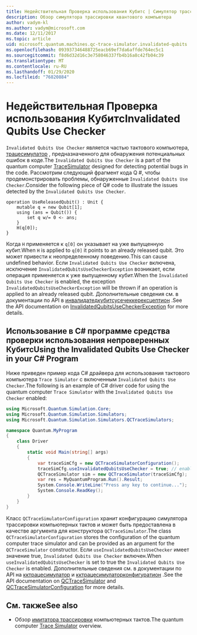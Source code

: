 ```yaml
---
title: Недействительная Проверка использования Кубитс | Симулятор трассировки компьютерных тактов | Документация Майкрософт
description: Обзор симулятора трассировки квантового компьютера
author: vadym-kl
ms.author: vadym@microsoft.com
ms.date: 12/11/2017
ms.topic: article
uid: microsoft.quantum.machines.qc-trace-simulator.invalidated-qubits
ms.openlocfilehash: 093937346488725eacb69ef7da6affde764ec5c1
ms.sourcegitcommit: f8d6d32d16c3e758046337fb4b16a8c42fb04c39
ms.translationtype: MT
ms.contentlocale: ru-RU
ms.lasthandoff: 01/29/2020
ms.locfileid: "76820884"
---
```

# <a name="invalidated-qubits-use-checker"></a><span data-ttu-id="1dd1d-103">Недействительная Проверка использования Кубитс</span><span class="sxs-lookup"><span data-stu-id="1dd1d-103">Invalidated Qubits Use Checker</span></span>

<span data-ttu-id="1dd1d-104">`Invalidated Qubits Use Checker` является частью тактового компьютера, [трацесимулатор](xref:microsoft.quantum.machines.qc-trace-simulator.intro) , предназначенного для обнаружения потенциальных ошибок в коде.</span><span class="sxs-lookup"><span data-stu-id="1dd1d-104">The `Invalidated Qubits Use Checker` is a part of the quantum computer [TraceSimulator](xref:microsoft.quantum.machines.qc-trace-simulator.intro) designed for detecting potential bugs in the code.</span></span> <span data-ttu-id="1dd1d-105">Рассмотрим следующий фрагмент кода Q #, чтобы продемонстрировать проблемы, обнаруженные `Invalidated Qubits Use Checker`.</span><span class="sxs-lookup"><span data-stu-id="1dd1d-105">Consider the following piece of Q# code to illustrate the issues detected by the `Invalidated Qubits Use Checker`.</span></span>

```qsharp
operation UseReleasedQubit() : Unit {
    mutable q = new Qubit[1];
    using (ans = Qubit()) {
        set q w/= 0 <- ans;
    }
    H(q[0]);
}
```

<span data-ttu-id="1dd1d-106">Когда `H` применяется к `q[0]` он указывает на уже выпущенную кубит.</span><span class="sxs-lookup"><span data-stu-id="1dd1d-106">When `H` is applied to `q[0]` it points to an already released qubit.</span></span> <span data-ttu-id="1dd1d-107">Это может привести к неопределенному поведению.</span><span class="sxs-lookup"><span data-stu-id="1dd1d-107">This can cause undefined behavior.</span></span> <span data-ttu-id="1dd1d-108">Если `Invalidated Qubits Use Checker` включена, исключение `InvalidatedQubitsUseCheckerException` возникает, если операция применяется к уже выпущенному кубит.</span><span class="sxs-lookup"><span data-stu-id="1dd1d-108">When the `Invalidated Qubits Use Checker` is enabled, the exception `InvalidatedQubitsUseCheckerException` will be thrown if an operation is applied to an already released qubit.</span></span> <span data-ttu-id="1dd1d-109">Дополнительные сведения см. в документации по API в [инвалидатедкубитсусечеккерексцептион](https://docs.microsoft.com/dotnet/api/Microsoft.Quantum.Simulation.Simulators.QCTraceSimulators.InvalidatedQubitsUseCheckerException) .</span><span class="sxs-lookup"><span data-stu-id="1dd1d-109">See the API documentation on [InvalidatedQubitsUseCheckerException](https://docs.microsoft.com/dotnet/api/Microsoft.Quantum.Simulation.Simulators.QCTraceSimulators.InvalidatedQubitsUseCheckerException) for more details.</span></span>

## <a name="using-the-invalidated-qubits-use-checker-in-your-c-program"></a><span data-ttu-id="1dd1d-110">Использование в C# программе средства проверки использования непроверенных Кубитс</span><span class="sxs-lookup"><span data-stu-id="1dd1d-110">Using the Invalidated Qubits Use Checker in your C# Program</span></span>

<span data-ttu-id="1dd1d-111">Ниже приведен пример кода C# драйвера для использования тактового компьютера `Trace
Simulator` с включенным `Invalidated Qubits Use Checker`.</span><span class="sxs-lookup"><span data-stu-id="1dd1d-111">The following is an example of C# driver code for using the quantum computer `Trace
Simulator` with the `Invalidated Qubits Use Checker` enabled:</span></span> 

```csharp
using Microsoft.Quantum.Simulation.Core;
using Microsoft.Quantum.Simulation.Simulators;
using Microsoft.Quantum.Simulation.Simulators.QCTraceSimulators;

namespace Quantum.MyProgram
{
    class Driver
    {
        static void Main(string[] args)
        {
            var traceSimCfg = new QCTraceSimulatorConfiguration();
            traceSimCfg.useInvalidatedQubitsUseChecker = true; // enables useInvalidatedQubitsUseChecker
            QCTraceSimulator sim = new QCTraceSimulator(traceSimCfg);
            var res = MyQuantumProgram.Run().Result;
            System.Console.WriteLine("Press any key to continue...");
            System.Console.ReadKey();
        }
    }
}
```

<span data-ttu-id="1dd1d-112">Класс `QCTraceSimulatorConfiguration` хранит конфигурацию симулятора трассировки компьютерных тактов и может быть предоставлена в качестве аргумента для конструктора `QCTraceSimulator`.</span><span class="sxs-lookup"><span data-stu-id="1dd1d-112">The class `QCTraceSimulatorConfiguration` stores the configuration of the quantum computer trace simulator and can be provided as an argument for the `QCTraceSimulator` constructor.</span></span> <span data-ttu-id="1dd1d-113">Если `useInvalidatedQubitsUseChecker` имеет значение true, `Invalidated Qubits Use Checker` включен.</span><span class="sxs-lookup"><span data-stu-id="1dd1d-113">When `useInvalidatedQubitsUseChecker` is set to true the `Invalidated Qubits Use Checker` is enabled.</span></span> <span data-ttu-id="1dd1d-114">Дополнительные сведения см. в документации по API на [кктрацесимулатор](https://docs.microsoft.com/dotnet/api/Microsoft.Quantum.Simulation.Simulators.QCTraceSimulators.QCTraceSimulator) и [кктрацесимулаторконфигуратион](https://docs.microsoft.com/dotnet/api/Microsoft.Quantum.Simulation.Simulators.QCTraceSimulators.QCTraceSimulatorConfiguration) .</span><span class="sxs-lookup"><span data-stu-id="1dd1d-114">See the API documentation on [QCTraceSimulator](https://docs.microsoft.com/dotnet/api/Microsoft.Quantum.Simulation.Simulators.QCTraceSimulators.QCTraceSimulator) and [QCTraceSimulatorConfiguration](https://docs.microsoft.com/dotnet/api/Microsoft.Quantum.Simulation.Simulators.QCTraceSimulators.QCTraceSimulatorConfiguration) for more details.</span></span>

## <a name="see-also"></a><span data-ttu-id="1dd1d-115">См. также</span><span class="sxs-lookup"><span data-stu-id="1dd1d-115">See also</span></span> ##

- <span data-ttu-id="1dd1d-116">Обзор [имитатора трассировки](xref:microsoft.quantum.machines.qc-trace-simulator.intro) компьютерных тактов.</span><span class="sxs-lookup"><span data-stu-id="1dd1d-116">The quantum computer [Trace Simulator](xref:microsoft.quantum.machines.qc-trace-simulator.intro) overview.</span></span>
